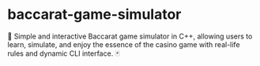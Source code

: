 # baccarat-game-simulator
🎲 Simple and interactive Baccarat game simulator in C++, allowing users to learn, simulate, and enjoy the essence of the casino game with real-life rules and dynamic CLI interface. 🃏
